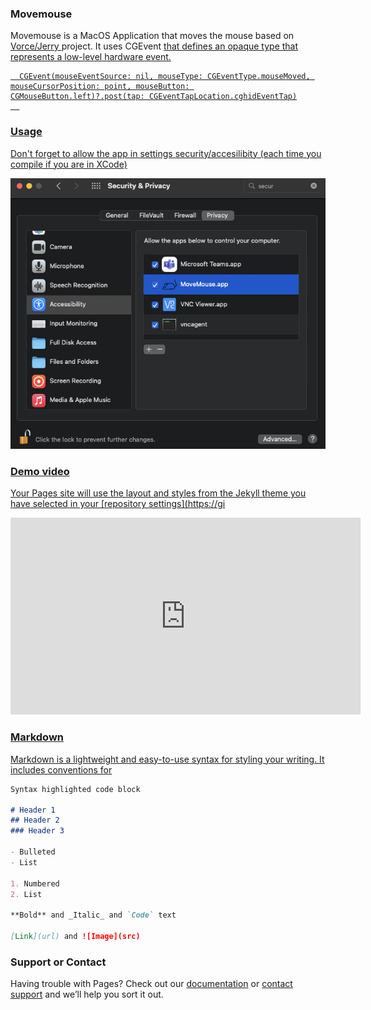### Movemouse

Movemouse is a MacOS Application that moves the mouse based on <a href="https://gist.github.com/vorce/04e660526473beecdc3029cf7c5a761c">Vorce/Jerry </a> project. It uses CGEvent <a href="https://developer.apple.com/documentation/coregraphics/cgevent"> that defines an opaque type that represents a low-level hardware event.
  

  
```
  CGEvent(mouseEventSource: nil, mouseType: CGEventType.mouseMoved, mouseCursorPosition: point, mouseButton: CGMouseButton.left)?.post(tap: CGEventTapLocation.cghidEventTap)
  
```
  

### Usage

Don't forget to allow the app in settings security/accesilibity (each time you compile if you are in XCode)


![Alt text](security.png?raw=true "Security")



### Demo video

Your Pages site will use the layout and styles from the Jekyll theme you have selected in your [repository settings](https://gi


<p align="center">
<iframe width="560" height="315" src="https://www.youtube.com/embed/kFVdB7A_LPk" title="YouTube video player" frameborder="0" allow="accelerometer; autoplay; clipboard-write; encrypted-media; gyroscope; picture-in-picture" allowfullscreen></iframe>
</p>


### Markdown

Markdown is a lightweight and easy-to-use syntax for styling your writing. It includes conventions for

```markdown
Syntax highlighted code block

# Header 1
## Header 2
### Header 3

- Bulleted
- List

1. Numbered
2. List

**Bold** and _Italic_ and `Code` text

[Link](url) and ![Image](src)
```


### Support or Contact

Having trouble with Pages? Check out our [documentation](https://docs.github.com/categories/github-pages-basics/) or [contact support](https://support.github.com/contact) and we’ll help you sort it out.


